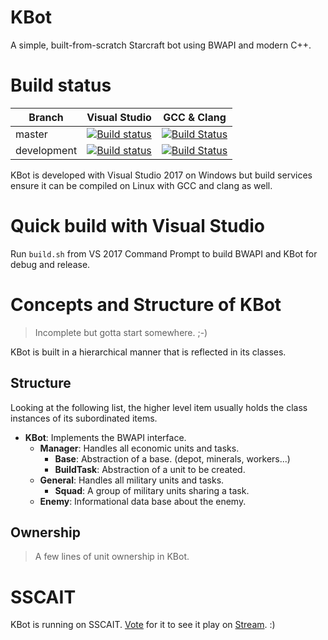 # KBot
A simple, built-from-scratch Starcraft bot using BWAPI and modern C++.

# Build status

| Branch      | Visual Studio                           | GCC & Clang                                     |
| ----------- | --------------------------------------- | ----------------------------------------------- |
| master      | [![Build status][vs master]][vs build]  | [![Build Status][travis master]][travis build]  |
| development | [![Build status][vs develop]][vs build] | [![Build Status][travis develop]][travis build] |

[vs build]: https://kruecke.visualstudio.com/KBot
[vs master]: https://kruecke.visualstudio.com/_apis/public/build/definitions/30f6aa6a-33ee-4633-a315-57f354033160/3/badge
[vs develop]: https://kruecke.visualstudio.com/_apis/public/build/definitions/30f6aa6a-33ee-4633-a315-57f354033160/2/badge
[travis build]: https://travis-ci.org/fklemme/KBot
[travis master]: https://travis-ci.org/fklemme/KBot.svg?branch=master
[travis develop]: https://travis-ci.org/fklemme/KBot.svg?branch=development

KBot is developed with Visual Studio 2017 on Windows but build services ensure it can be compiled on Linux with GCC and clang as well.

# Quick build with Visual Studio
Run `build.sh` from VS 2017 Command Prompt to build BWAPI and KBot for debug and release.

# Concepts and Structure of KBot
> Incomplete but gotta start somewhere. ;-)

KBot is built in a hierarchical manner that is reflected in its classes.

## Structure
Looking at the following list, the higher level item usually holds the class instances of its subordinated items.

- **KBot**: Implements the BWAPI interface.
  - **Manager**: Handles all economic units and tasks.
    - **Base**: Abstraction of a base. (depot, minerals, workers...)
    - **BuildTask**: Abstraction of a unit to be created.
  - **General**: Handles all military units and tasks.
    - **Squad**: A group of military units sharing a task.
  - **Enemy**: Informational data base about the enemy.

## Ownership
> A few lines of unit ownership in KBot.

# SSCAIT
KBot is running on SSCAIT. [Vote](http://sscaitournament.com/index.php?action=voteForPlayers&botId=384) for it to see it play on [Stream](https://www.twitch.tv/sscait). :)
